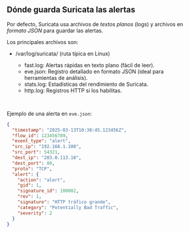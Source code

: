 ## Dónde guarda Suricata las alertas
Por defecto, Suricata usa archivos de *textos planos* (logs) y archivos en *formato JSON* para guardar las alertas.

Los principales archivos son:

* /var/log/suricata/ (ruta típica en Linux)

  * fast.log: Alertas rápidas en texto plano (fácil de leer).
  * eve.json: Registro detallado en formato JSON (ideal para herramientas de análisis).
  * stats.log: Estadísticas del rendimiento de Suricata.
  * http.log: Registros HTTP si los habilitas.

<br>

Ejemplo de una alerta en `eve.json`:
```json
{
  "timestamp": "2025-03-13T10:30:45.123456Z",
  "flow_id": 123456789,
  "event_type": "alert",
  "src_ip": "192.168.1.100",
  "src_port": 54321,
  "dest_ip": "203.0.113.10",
  "dest_port": 80,
  "proto": "TCP",
  "alert": {
    "action": "alert",
    "gid": 1,
    "signature_id": 100002,
    "rev": 1,
    "signature": "HTTP tráfico grande",
    "category": "Potentially Bad Traffic",
    "severity": 2
  }
}
```
